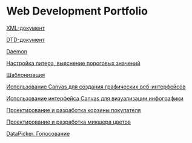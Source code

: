 # Web Development Portfolio

[XML-документ](https://github.com/calabiyauspace/webdevelop/tree/master/1sem/Тема%201/XMLT-001)

[DTD-документ](https://github.com/calabiyauspace/webdevelop/tree/master/1sem/Тема%201/XMLT-002)

[Daemon](https://github.com/calabiyauspace/webdevelop/tree/master/1sem/Тема%202/Задание%201/20200501_145159)

[Настройка литера,  выяснение пороговых значений](https://github.com/calabiyauspace/webdevelop/tree/master/1sem/Тема%204/Задание%201/20200501_224221)

[Шаблонизация](https://github.com/calabiyauspace/webdev/tree/master/UniversitySubjects/WEB(4sem)/25022020(Table(Shablonizatia)))

[Использование Canvas для создания графических веб-интерфейсов](https://github.com/Tigelt/Tigelt.GitHub.io/tree/master/UniversitySubjects/WEB(4sem)/Canvas)

[Использование интерфейса Canvas для визуализации инфографики](https://github.com/Tigelt/Tigelt.GitHub.io/tree/master/UniversitySubjects/WEB(4sem)/Diogram)

[Проектирование и разработка корзины покупателя](https://github.com/calabiyauspace/webdev/tree/master/UniversitySubjects/WEB(4sem)/ShoppingCart)

[Проектирование и разработка микшера цветов](https://github.com/calabiyauspace/webdev/tree/master/UniversitySubjects/WEB(4sem)/MicsherColor)

[DataPicker. Голосование](https://github.com/calabiyauspace/webdevelop/tree/master/2sem/Тема%204/Задание%202)

